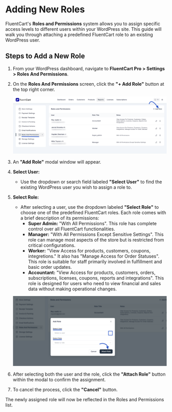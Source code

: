 # Adding New Roles

FluentCart's **Roles and Permissions** system allows you to assign specific access levels to different users within your WordPress site. This guide will walk you through attaching a predefined FluentCart role to an existing WordPress user.

## Steps to Add a New Role

1.  From your WordPress dashboard, navigate to **FluentCart Pro > Settings > Roles And Permissions**.
2.  On the **Roles And Permissions** screen, click the **"+ Add Role"** button at the top right corner.

    ![Screenshot of Add Role Button](/guide/public/images/settings-configuration/roles-permissions/add-role-button.png)

3.  An **"Add Role"** modal window will appear.

4.  **Select User:**
    * Use the dropdown or search field labeled **"Select User"** to find the existing WordPress user you wish to assign a role to.

5.  **Select Role:**
    * After selecting a user, use the dropdown labeled **"Select Role"** to choose one of the predefined FluentCart roles. Each role comes with a brief description of its permissions:
        * **Super Admin:** "With All Permissions". This role has complete control over all FluentCart functionalities.
        * **Manager:** "With All Permissions Except Sensitive Settings". This role can manage most aspects of the store but is restricted from critical configurations.
        * **Worker:** "View Access for products, customers, coupons, integretions." It also has "Manage Access for Order Statuses". This role is suitable for staff primarily involved in fulfillment and basic order updates.
        * **Accountant:** "View Access for products, customers, orders, subscriptions, licenses, coupons, reports and integrations". This role is designed for users who need to view financial and sales data without making operational changes.

    ![Screenshot of Add Role Modal - Select User](/guide/public/images/settings-configuration/roles-permissions/add-role-select-user.png)

6.  After selecting both the user and the role, click the **"Attach Role"** button within the modal to confirm the assignment.
7.  To cancel the process, click the **"Cancel"** button.

The newly assigned role will now be reflected in the Roles and Permissions list. 
